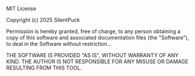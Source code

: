 MIT License

Copyright (c) 2025 SilentPuck

Permission is hereby granted, free of charge, to any person obtaining a copy
of this software and associated documentation files (the "Software"), to deal
in the Software without restriction...

THE SOFTWARE IS PROVIDED "AS IS", WITHOUT WARRANTY OF ANY KIND.
THE AUTHOR IS NOT RESPONSIBLE FOR ANY MISUSE OR DAMAGE RESULTING FROM THIS TOOL.